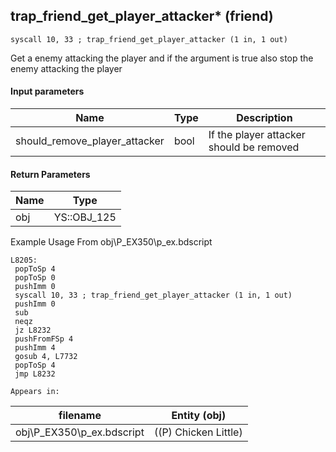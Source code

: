 ## trap_friend_get_player_attacker* (friend)

`syscall 10, 33 ; trap_friend_get_player_attacker (1 in, 1 out)`

Get a enemy attacking the player and if the argument is true also stop the enemy attacking the player

#### Input parameters
| Name | Type | Description
|------|------|------------
| should_remove_player_attacker   | bool   | If the player attacker should be removed


#### Return Parameters
| Name | Type
|------|-----
| obj   | YS::OBJ_125   
Example Usage From obj\P_EX350\p_ex.bdscript
```plaintext
L8205:
 popToSp 4
 popToSp 0
 pushImm 0
 syscall 10, 33 ; trap_friend_get_player_attacker (1 in, 1 out)
 pushImm 0
 sub 
 neqz 
 jz L8232
 pushFromFSp 4
 pushImm 4
 gosub 4, L7732
 popToSp 4
 jmp L8232
```





	Appears in:
| filename | Entity (obj)
|----------|-------------
| obj\P_EX350\p_ex.bdscript       | ((P) Chicken Little)          



